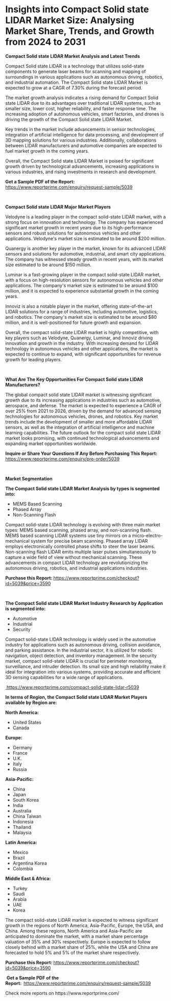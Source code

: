 <p><h1>Insights into Compact Solid state LIDAR Market Size: Analysing Market Share, Trends, and Growth from 2024 to 2031</h1></p><p><strong>Compact Solid state LIDAR Market Analysis and Latest Trends</strong></p>
<p><p>Compact Solid state LIDAR is a technology that utilizes solid-state components to generate laser beams for scanning and mapping of surroundings in various applications such as autonomous driving, robotics, and industrial automation. The Compact Solid state LIDAR Market is expected to grow at a CAGR of 7.30% during the forecast period.</p><p>The market growth analysis indicates a rising demand for Compact Solid state LIDAR due to its advantages over traditional LIDAR systems, such as smaller size, lower cost, higher reliability, and faster response time. The increasing adoption of autonomous vehicles, smart factories, and drones is driving the growth of the Compact Solid state LIDAR Market.</p><p>Key trends in the market include advancements in sensor technologies, integration of artificial intelligence for data processing, and development of 3D mapping solutions for various industries. Additionally, collaborations between LIDAR manufacturers and automotive companies are expected to fuel market growth in the coming years.</p><p>Overall, the Compact Solid state LIDAR Market is poised for significant growth driven by technological advancements, increasing applications in various industries, and rising investments in research and development.</p></p>
<p><strong>Get a Sample PDF of the Report:&nbsp;</strong> <a href="https://www.reportprime.com/enquiry/request-sample/5039">https://www.reportprime.com/enquiry/request-sample/5039</a></p>
<p>&nbsp;</p>
<p><strong>Compact Solid state LIDAR Major Market Players</strong></p>
<p><p>Velodyne is a leading player in the compact solid-state LIDAR market, with a strong focus on innovation and technology. The company has experienced significant market growth in recent years due to its high-performance sensors and robust solutions for autonomous vehicles and other applications. Velodyne's market size is estimated to be around $200 million.</p><p>Quanergy is another key player in the market, known for its advanced LIDAR sensors and solutions for automotive, industrial, and smart city applications. The company has witnessed steady growth in recent years, with its market size estimated to be around $150 million.</p><p>Luminar is a fast-growing player in the compact solid-state LIDAR market, with a focus on high-resolution sensors for autonomous vehicles and other applications. The company's market size is estimated to be around $100 million, and it is expected to experience substantial growth in the coming years.</p><p>Innoviz is also a notable player in the market, offering state-of-the-art LIDAR solutions for a range of industries, including automotive, logistics, and robotics. The company's market size is estimated to be around $80 million, and it is well-positioned for future growth and expansion.</p><p>Overall, the compact solid-state LIDAR market is highly competitive, with key players such as Velodyne, Quanergy, Luminar, and Innoviz driving innovation and growth in the industry. With increasing demand for LIDAR technology in autonomous vehicles and other applications, the market is expected to continue to expand, with significant opportunities for revenue growth for leading players.</p></p>
<p>&nbsp;</p>
<p><strong>What Are The Key Opportunities For Compact Solid state LIDAR Manufacturers?</strong></p>
<p><p>The global compact solid state LIDAR market is witnessing significant growth due to its increasing applications in industries such as automotive, aerospace, and defense. The market is expected to experience a CAGR of over 25% from 2021 to 2026, driven by the demand for advanced sensing technologies for autonomous vehicles, drones, and robotics. Key market trends include the development of smaller and more affordable LIDAR sensors, as well as the integration of artificial intelligence and machine learning capabilities. The future outlook for the compact solid state LIDAR market looks promising, with continued technological advancements and expanding market opportunities worldwide.</p></p>
<p><strong>Inquire or Share Your Questions If Any Before Purchasing This Report:</strong> <a href="https://www.reportprime.com/enquiry/pre-order/5039">https://www.reportprime.com/enquiry/pre-order/5039</a></p>
<p>&nbsp;</p>
<p><strong>Market Segmentation</strong></p>
<p><strong>The Compact Solid state LIDAR Market Analysis by types is segmented into:</strong></p>
<p><ul><li>MEMS Based Scanning</li><li>Phased Array</li><li>Non-Scanning Flash</li></ul></p>
<p><p>Compact solid-state LIDAR technology is evolving with three main market types: MEMS based scanning, phased array, and non-scanning flash. MEMS based scanning LIDAR systems use tiny mirrors on a micro-electro-mechanical system for precise beam scanning. Phased array LIDAR employs electronically controlled phase shifts to steer the laser beams. Non-scanning flash LIDAR emits multiple laser pulses simultaneously to capture a wide field of view without mechanical scanning. These advancements in compact LIDAR technology are revolutionizing the autonomous driving, robotics, and industrial applications industries.</p></p>
<p><strong>Purchase this Report:&nbsp;</strong><a href="https://www.reportprime.com/checkout?id=5039&price=3590">https://www.reportprime.com/checkout?id=5039&price=3590</a></p>
<p>&nbsp;</p>
<p><strong>The Compact Solid state LIDAR Market Industry Research by Application is segmented into:</strong></p>
<p><ul><li>Automotive</li><li>Industrial</li><li>Security</li></ul></p>
<p><p>Compact solid-state LIDAR technology is widely used in the automotive industry for applications such as autonomous driving, collision avoidance, and parking assistance. In the industrial sector, it is utilized for robotic navigation, object detection, and inventory management. In the security market, compact solid-state LIDAR is crucial for perimeter monitoring, surveillance, and intruder detection. Its small size and high reliability make it ideal for integration into various systems, providing accurate and efficient 3D sensing capabilities for a wide range of applications.</p></p>
<p><a href="https://www.reportprime.com/compact-solid-state-lidar-r5039">&nbsp;https://www.reportprime.com/compact-solid-state-lidar-r5039</a></p>
<p><strong>In terms of Region, the Compact Solid state LIDAR Market Players available by Region are:</strong></p>
<p>
    <p> <strong> North America: </strong>
        <ul>
            <li>United States</li>
            <li>Canada</li>
        </ul>
        </p> 
    <p> <strong> Europe: </strong>
        <ul>
            <li>Germany</li>
            <li>France</li>
            <li>U.K.</li>
            <li>Italy</li>
            <li>Russia</li>
        </ul>
        </p> 
    <p> <strong> Asia-Pacific: </strong>
        <ul>
            <li>China</li>
            <li>Japan</li>
            <li>South Korea</li>
            <li>India</li>
            <li>Australia</li>
            <li>China Taiwan</li>
            <li>Indonesia</li>
            <li>Thailand</li>
            <li>Malaysia</li>
        </ul>
        </p> 
    <p> <strong> Latin America: </strong>
        <ul>
            <li>Mexico</li>
            <li>Brazil</li>
            <li>Argentina Korea</li>
            <li>Colombia</li>
        </ul>
        </p> 
    <p> <strong> Middle East & Africa: </strong>
        <ul>
            <li>Turkey</li>
            <li>Saudi</li>
            <li>Arabia</li>
            <li>UAE</li>
            <li>Korea</li>
        </ul>
    </p>
    </p>
<p><p>The compact solid-state LiDAR market is expected to witness significant growth in the regions of North America, Asia-Pacific, Europe, the USA, and China. Among these regions, North America and Asia-Pacific are anticipated to dominate the market, with a market share percentage valuation of 35% and 30% respectively. Europe is expected to follow closely behind with a market share of 25%, while the USA and China are forecasted to hold 5% and 5% of the market share respectively.</p></p>
<p><strong>Purchase this Report: </strong><a href="https://www.reportprime.com/checkout?id=5039&price=3590">https://www.reportprime.com/checkout?id=5039&price=3590</a></p>
<p>&nbsp;<strong>Get a Sample PDF of the Report:&nbsp;&nbsp;</strong><a href="https://www.reportprime.com/enquiry/request-sample/5039">https://www.reportprime.com/enquiry/request-sample/5039</a></p>
<p><strong></strong></p>
<p>Check more reports on https://www.reportprime.com/</p>